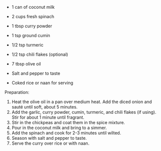 
- 1 can of coconut milk
- 2 cups fresh spinach

- 1 tbsp curry powder
- 1 tsp ground cumin
- 1/2 tsp turmeric
- 1/2 tsp chili flakes (optional)
- 7 tbsp olive oil
- Salt and pepper to taste
- Coked rice or naan for serving

Preparation:
1. Heat the olive oil in a pan over medium heat. Add the diced onion and sauté until soft, about 5 minutes.
2. Add the garlic, curry powder, cumin, turmeric, and chili flakes (if using). Stir for about 1 minute until fragrant.
3. Stir in the chickpeas and coat them in the spice mixture.
4. Pour in the coconut milk and bring to a simmer.
5. Add the spinach and cook for 2-3 minutes until wilted.
6. Season with salt and pepper to taste.
7. Serve the curry over rice or with naan.